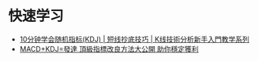 

# 快速学习
* [10分钟学会随机指标(KDJ) | 短线抄底技巧 | K线技術分析新手入門教学系列](https://www.youtube.com/watch?v=bHY9XMRKWDA)
* [MACD+KDJ=發達 頂級指標改良方法大公開 助你穩定獲利](https://www.youtube.com/watch?v=9ODWdAyQr1Q)
